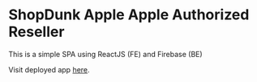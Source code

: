 # ShopDunk Apple Apple Authorized Reseller

This is a simple SPA using ReactJS (FE) and Firebase (BE)

Visit deployed app [here](https://shopdunk.onrender.com/).
